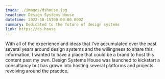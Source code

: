 ```yaml
---
image: ./images/dshouse.jpg
headline: Design Systems House
datetime: 2022-10-15T00:00:00.000Z
summary: Dedicated to the future of design systems
link: https://ds.house
---
```


With all of the experience and ideas that I've accumulated over the past several years around design systems and the willingness to share this information, I wanted to have a place that could be a brand to host this content past my own. Design Systems House was launched to kickstart a consultancy but has grown into hosting several platforms and projects revolving around the practice.